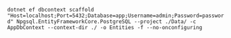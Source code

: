 ﻿`dotnet ef dbcontext scaffold "Host=localhost;Port=5432;Database=app;Username=admin;Password=password" Npgsql.EntityFrameworkCore.PostgreSQL --project ./Data/ -c AppDbContext --context-dir ./ -o Entities -f --no-onconfiguring`